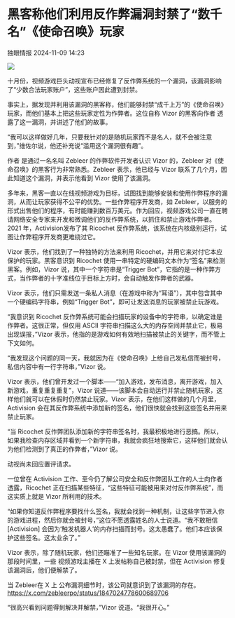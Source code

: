#  黑客称他们利用反作弊漏洞封禁了“数千名”《使命召唤》玩家   
 独眼情报   2024-11-09 14:23  
  
![](https://mmbiz.qpic.cn/sz_mmbiz_png/KgxDGkACWnSbbmvib9NfIodCCZKhTZQqPqleavFdaHkKjMcY5nT00VDiaqGOApTsHQUiaRxMhX6dMV8clu3lXImLA/640?wx_fmt=png&from=appmsg "")  
  
十月份，视频游戏巨头动视宣布已经修复了反作弊系统的一个漏洞，该漏洞影响了“少数合法玩家账户”，这些账户因此遭到封禁。  
  
事实上，据发现并利用该漏洞的黑客称，他们能够封禁“成千上万”的《使命召唤》玩家，而他们基本上把这些玩家定性为作弊者。这位自称 Vizor 的黑客向作者 透露了这一漏洞，并讲述了他们的故事。  
  
“我可以这样做好几年，只要我针对的是随机玩家而不是名人，就不会被注意到，”维佐尔说，他还补充说“滥用这个漏洞很有趣”。  
  
作者 是通过一名名叫 Zebleer 的作弊软件开发者认识 Vizor 的，Zebleer 对《使命召唤》的黑客行为非常熟悉。Zebleer 表示，他已经与 Vizor 联系了几个月，因此知道这个漏洞，并表示他看到 Vizor 使用了该漏洞。  
  
多年来，黑客一直以在线视频游戏为目标，试图找到能够安装和使用作弊程序的漏洞，从而让玩家获得不公平的优势。一些作弊程序开发商，如 Zebleer，以服务的形式出售他们的程序，有时能赚到数百万美元。作为回应，视频游戏公司一直在聘请网络安全专家来开发和微调他们的反作弊系统，以抓住和禁止游戏作弊者。2021 年，Activision发布了其 Ricochet 反作弊系统，该系统在内核级别运行，试图让作弊程序开发商更难绕过它。  
  
Vizor 表示，他们找到了一种独特的方法来利用 Ricochet，并用它来对付它本应保护的玩家。黑客意识到 Ricochet 使用一串特定的硬编码文本作为“签名”来检测黑客。例如，Vizor 说，其中一个字符串是“Trigger Bot”，它指的是一种作弊方式，当作弊者的十字准线位于目标上方时，会自动触发作弊者的武器。  
  
Vizor 表示，他们只需发送一条私人消息（在游戏中称为“耳语”），其中包含其中一个硬编码字符串，例如“Trigger Bot”，即可让发送消息的玩家被禁止玩游戏。  
  
“我意识到 Ricochet 反作弊系统可能会扫描玩家的设备中的字符串，以确定谁是作弊者。这很正常，但仅用 ASCII 字符串扫描这么大的内存空间并禁止它，极易出现误报，”Vizor 表示，他指的是游戏如何有效地扫描被禁止的关键字，而不管上下文如何。  
  
“我发现这个问题的同一天，我就因为在《使命召唤》上给自己发私信而被封号，私信内容中有一行字符串，”Vizor 说。  
  
Vizor 表示，他们曾开发过一个脚本——“加入游戏，发布消息，离开游戏，加入新游戏，重复重复重复”，Vizor 说道——该脚本会自动运行并禁止随机玩家，这样他们就可以在休假时仍然禁止玩家。Vizor 表示，在他们这样做的几个月里，Activision 会在其反作弊系统中添加新的签名，他们很快就会找到这些签名并用来禁止玩家。  
  
“当 Ricochet 反作弊团队添加新的字符串签名时，我最积极地进行恶搞。所以，如果我检查内存区域并看到一个新字符串，我就会疯狂地搜索它，这样他们就会认为他们检测到了真正的作弊者，”Vizor 说。  
  
动视尚未回应置评请求。  
  
一位曾在 Activision 工作、至今仍了解公司安全和反作弊团队工作的人士向作者 透露，Ricochet 正在扫描某些特征，“这些特征可能被用来对付反作弊系统”，而这实质上就是 Vizor 所利用的技术。  
  
“如果你知道反作弊程序要找什么签名，我就会找到一种机制，让这些字节进入你的游戏进程，然后你就会被封号，”这位不愿透露姓名的人士说道。“我不敢相信 [Activision] 会因为‘触发机器人’的内存扫描而封号。这太愚蠢了。他们本应该保护这些签名。这太业余了。”  
  
Vizor 表示，除了随机玩家，他们还瞄准了一些知名玩家。在 Vizor 使用该漏洞的那段时间里，一些 视频游戏主播在 X 上发帖称自己被封禁，但在 Activision 修复该漏洞后，他们便解禁了。  
  
当 Zebleer在 X 上 公布漏洞细节时，该公司就意识到了该漏洞的存在。https://x.com/zebleerpo/status/1847024778600689706  
  
“很高兴看到问题得到解决并解禁，”Vizor 说道。“我很开心。”  
  
  
